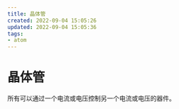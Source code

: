 ```yaml
---
title: 晶体管
created: 2022-09-04 15:05:26
updated: 2022-09-04 15:05:36
tags: 
- atom
---
```

# 晶体管

所有可以通过一个电流或电压控制另一个电流或电压的器件。